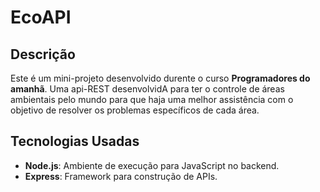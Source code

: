 # EcoAPI 

## Descrição

Este é um mini-projeto desenvolvido durente o curso **Programadores do amanhã**. Uma api-REST desenvolvidA para ter o controle de áreas ambientais pelo mundo para que haja uma melhor assistência com o objetivo de resolver os problemas específicos de cada área.

## Tecnologias Usadas

- **Node.js**: Ambiente de execução para JavaScript no backend.
- **Express**: Framework para construção de APIs.

